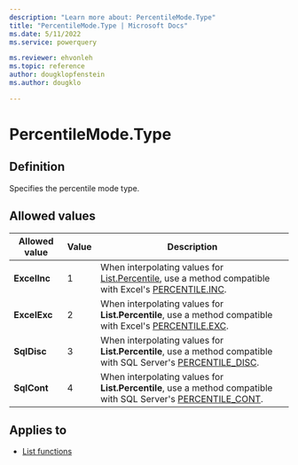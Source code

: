 ```yaml
---
description: "Learn more about: PercentileMode.Type"
title: "PercentileMode.Type | Microsoft Docs"
ms.date: 5/11/2022
ms.service: powerquery

ms.reviewer: ehvonleh
ms.topic: reference
author: dougklopfenstein
ms.author: dougklo

---
```

# PercentileMode.Type

## Definition

Specifies the percentile mode type.
  
## Allowed values

|Allowed value|Value|Description|  
|------------|-----|---------------|  
|**ExcelInc**|1| When interpolating values for [List.Percentile](list-percentile.md), use a method compatible with Excel's [PERCENTILE.INC](https://support.microsoft.com/office/percentile-inc-function-680f9539-45eb-410b-9a5e-c1355e5fe2ed?msclkid=edba39d1d15911ecaec6b493dc604bae).|
|**ExcelExc**|2| When interpolating values for **List.Percentile**, use a method compatible with Excel's [PERCENTILE.EXC](https://support.microsoft.com/office/percentile-exc-function-bbaa7204-e9e1-4010-85bf-c31dc5dce4ba).|
|**SqlDisc**|3| When interpolating values for **List.Percentile**, use a method compatible with SQL Server's [PERCENTILE_DISC](/sql/t-sql/functions/percentile-disc-transact-sql).|
|**SqlCont**|4| When interpolating values for **List.Percentile**, use a method compatible with SQL Server's [PERCENTILE_CONT](/sql/t-sql/functions/percentile-cont-transact-sql).|

## Applies to

* [List functions](list-functions.md)
